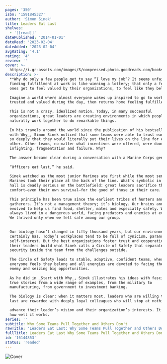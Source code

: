 ```yaml
---
pages: '350'
isbn: '1591845327'
author: 'Simon Sinek'
title: Leaders Eat Last
shelves:
  - '[[read]]'
datePublished: '2014-01-01'
dateRead: '2023-02-04'
dateAdded: '2023-02-04'
avgRating: '4.1'
rating: '4'
review: ''
cover: >-
  https://i.gr-assets.com/images/S/compressed.photo.goodreads.com/books/1400881733l/16144853.jpg
description: >-
  **Why do only a few people get to say “I love my job”? It seems unfair that
  finding fulfillment at work is like winning a lottery; that only a few lucky
  ones get to feel valued by their organizations, to feel like they belong.**  
    
  Imagine a world where almost everyone wakes up inspired to go to work, feels
  trusted and valued during the day, then returns home feeling fulfilled.  
    
  This is not a crazy, idealized notion. Today, in many successful
  organizations, great leaders are creating environments in which people
  naturally work together to do remarkable things.  
    
  In his travels around the world since the publication of his bestseller _Start
  with Why_, Simon Sinek noticed that some teams were able to trust each other
  so deeply that they would literally put their lives on the line for each
  other. Other teams, no matter what incentives were offered, were doomed to
  infighting, fragmentation and failure. Why?  
    
  The answer became clear during a conversation with a Marine Corps general.  
    
  “Officers eat last,” he said.  
    
  Sinek watched as the most junior Marines ate first while the most senior
  Marines took their place at the back of the line. What’s symbolic in the chow
  hall is deadly serious on the battlefield: great leaders sacrifice their own
  comfort—even their own survival—for the good of those in their care.  
    
  This principle has been true since the earliest tribes of hunters and
  gatherers. It’s not a management theory; it’s biology. Our brains and bodies
  evolved to help us find food, shelter, mates and especially safety. We’ve
  always lived in a dangerous world, facing predators and enemies at every turn.
  We thrived only when we felt safe among our group.  
    
    
  Our biology hasn’t changed in fifty thousand years, but our environment
  certainly has. Today’s workplaces tend to be full of cynicism, paranoia and
  self-interest. But the best organizations foster trust and cooperation because
  their leaders build what Sinek calls a Circle of Safety that separates the
  security inside the team from the challenges outside.  
    
  The Circle of Safety leads to stable, adaptive, confident teams, where
  everyone feels they belong and all energies are devoted to facing the common
  enemy and seizing big opportunities.  
    
  As he did in _Start with Why_, Sinek illustrates his ideas with fascinating
  true stories from a wide range of examples, from the military to
  manufacturing, from government to investment banking.  
    
  The biology is clear: when it matters most, leaders who are willing to eat
  last are rewarded with deeply loyal colleagues who will stop at nothing to  

  advance their leader’s vision and their organization’s interests. It’s amazing
  how well it works.
series: ''
subtitle: Why Some Teams Pull Together and Others Don't
rawTitle: 'Leaders Eat Last: Why Some Teams Pull Together and Others Don''t'
fullTitle: Leaders Eat Last Why Some Teams Pull Together and Others Dont
id: '16144853'
status: 'readed'
---
```

![Cover](https:&#x2F;&#x2F;i.gr-assets.com&#x2F;images&#x2F;S&#x2F;compressed.photo.goodreads.com&#x2F;books&#x2F;1400881733l&#x2F;16144853.jpg)
